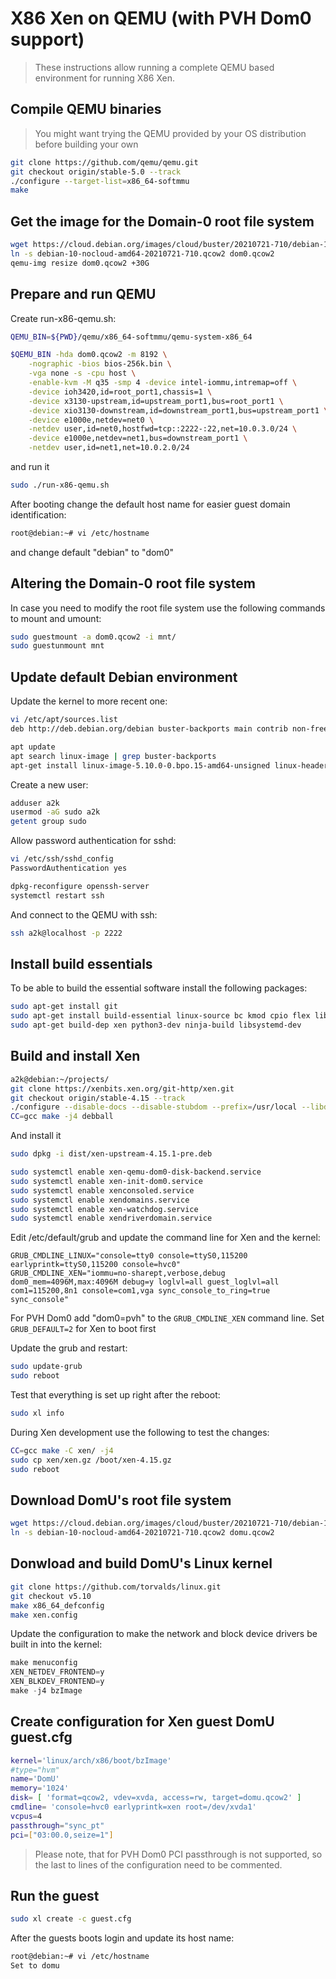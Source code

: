 # X86 Xen on QEMU (with PVH Dom0 support)
>These instructions allow running a complete QEMU based environment for running X86 Xen.

## Compile QEMU binaries
> You might want trying the QEMU provided by your OS distribution before building your own
```sh
git clone https://github.com/qemu/qemu.git
git checkout origin/stable-5.0 --track
./configure --target-list=x86_64-softmmu
make
```

## Get the image for the Domain-0 root file system
```sh
wget https://cloud.debian.org/images/cloud/buster/20210721-710/debian-10-nocloud-amd64-20210721-710.qcow2
ln -s debian-10-nocloud-amd64-20210721-710.qcow2 dom0.qcow2
qemu-img resize dom0.qcow2 +30G
```

## Prepare and run QEMU
Create run-x86-qemu.sh:
```sh
QEMU_BIN=${PWD}/qemu/x86_64-softmmu/qemu-system-x86_64

$QEMU_BIN -hda dom0.qcow2 -m 8192 \
    -nographic -bios bios-256k.bin \
    -vga none -s -cpu host \
    -enable-kvm -M q35 -smp 4 -device intel-iommu,intremap=off \
    -device ioh3420,id=root_port1,chassis=1 \
    -device x3130-upstream,id=upstream_port1,bus=root_port1 \
    -device xio3130-downstream,id=downstream_port1,bus=upstream_port1 \
    -device e1000e,netdev=net0 \
    -netdev user,id=net0,hostfwd=tcp::2222-:22,net=10.0.3.0/24 \
    -device e1000e,netdev=net1,bus=downstream_port1 \
    -netdev user,id=net1,net=10.0.2.0/24
```
and run it
```sh
sudo ./run-x86-qemu.sh
```
After booting change the default host name for easier guest domain identification:
```sh
root@debian:~# vi /etc/hostname
```
and change default "debian" to "dom0"

## Altering the Domain-0 root file system 
In case you need to modify the root file system use the following commands to mount and umount:
```sh
sudo guestmount -a dom0.qcow2 -i mnt/
sudo guestunmount mnt
```

## Update default Debian environment

Update the kernel to more recent one:
```sh
vi /etc/apt/sources.list
deb http://deb.debian.org/debian buster-backports main contrib non-free

apt update
apt search linux-image | grep buster-backports
apt-get install linux-image-5.10.0-0.bpo.15-amd64-unsigned linux-headers-5.10.0-0.bpo.15-amd64
```

Create a new user:
```sh
adduser a2k
usermod -aG sudo a2k
getent group sudo
```

Allow password authentication for sshd:
```sh
vi /etc/ssh/sshd_config
PasswordAuthentication yes

dpkg-reconfigure openssh-server
systemctl restart ssh
```

And connect to the QEMU with ssh:
```sh
ssh a2k@localhost -p 2222
```

## Install build essentials
To be able to build the essential software install the following packages:
```sh
sudo apt-get install git
sudo apt-get install build-essential linux-source bc kmod cpio flex libncurses5-dev libelf-dev libssl-dev
sudo apt-get build-dep xen python3-dev ninja-build libsystemd-dev 
```

## Build and install Xen
```sh
a2k@debian:~/projects/
git clone https://xenbits.xen.org/git-http/xen.git
git checkout origin/stable-4.15 --track
./configure --disable-docs --disable-stubdom --prefix=/usr/local --libdir=/usr/lib --enable-systemd
CC=gcc make -j4 debball
```

And install it
```sh
sudo dpkg -i dist/xen-upstream-4.15.1-pre.deb

sudo systemctl enable xen-qemu-dom0-disk-backend.service
sudo systemctl enable xen-init-dom0.service
sudo systemctl enable xenconsoled.service
sudo systemctl enable xendomains.service
sudo systemctl enable xen-watchdog.service
sudo systemctl enable xendriverdomain.service
```

Edit /etc/default/grub and update the command line for Xen and the kernel:
```
GRUB_CMDLINE_LINUX="console=tty0 console=ttyS0,115200 earlyprintk=ttyS0,115200 console=hvc0"
GRUB_CMDLINE_XEN="iommu=no-sharept,verbose,debug dom0_mem=4096M,max:4096M debug=y loglvl=all guest_loglvl=all com1=115200,8n1 console=com1,vga sync_console_to_ring=true sync_console"
```
For PVH Dom0 add "dom0=pvh" to the `GRUB_CMDLINE_XEN` command line.
Set `GRUB_DEFAULT=2` for Xen to boot first

Update the grub and restart:
```sh
sudo update-grub
sudo reboot
```
Test that everything is set up right after the reboot:
```sh
sudo xl info
```
During Xen development use the following to test the changes:
```sh
CC=gcc make -C xen/ -j4
sudo cp xen/xen.gz /boot/xen-4.15.gz
sudo reboot
```
## Download DomU's root file system
```sh
wget https://cloud.debian.org/images/cloud/buster/20210721-710/debian-10-nocloud-amd64-20210721-710.qcow2
ln -s debian-10-nocloud-amd64-20210721-710.qcow2 domu.qcow2
```
## Donwload and build DomU's Linux kernel
```sh
git clone https://github.com/torvalds/linux.git
git checkout v5.10
make x86_64_defconfig
make xen.config
```
Update the configuration to make the network and block device drivers be built in into the kernel:
```s
make menuconfig
XEN_NETDEV_FRONTEND=y
XEN_BLKDEV_FRONTEND=y
make -j4 bzImage
```
## Create configuration for Xen guest DomU guest.cfg 
```sh
kernel='linux/arch/x86/boot/bzImage'
#type="hvm"
name='DomU'
memory='1024'
disk= [ 'format=qcow2, vdev=xvda, access=rw, target=domu.qcow2' ]
cmdline= 'console=hvc0 earlyprintk=xen root=/dev/xvda1'
vcpus=4
passthrough="sync_pt"
pci=["03:00.0,seize=1"] 
```
> Please note, that for PVH Dom0 PCI passthrough is not supported, so the last to lines of the configuration need to be commented.

## Run the guest
```sh
sudo xl create -c guest.cfg
```
After the guests boots login and update its host name:
```sh
root@debian:~# vi /etc/hostname
Set to domu
```
